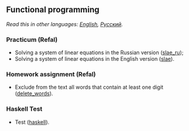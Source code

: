 ## Functional programming

*Read this in other languages: [English](README.md), [Русский](README.ru.md).*

### Practicum (Refal)
- Solving a system of linear equations in the Russian version ([slae_ru](./refal_lessons/slae_ru.ref));
- Solving a system of linear equations in the English version ([slae](./refal_lessons/slae.ref)).

### Homework assignment (Refal)
- Exclude from the text all words that contain at least one digit ([delete_words](./refal_lessons/delete_words.ref)).

### Haskell Test
- Test ([haskell](./haskell)).
